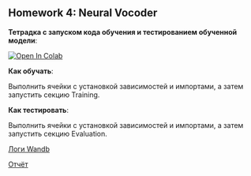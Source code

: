 ## Homework 4: Neural Vocoder

__Тетрадка с запуском кода обучения и тестированием обученной модели__:

[![Open In Colab](https://colab.research.google.com/assets/colab-badge.svg)](https://drive.google.com/file/d/1WY04PX443Z-zCG4crwRqRucZCPsZS3bT/view?usp=sharing)

__Как обучать__:

Выполнить ячейки с установкой зависимостей и импортами, а затем запустить секцию Training.

__Как тестировать__:

Выполнить ячейки с установкой зависимостей и импортами, а затем запустить секцию Evaluation.

[Логи Wandb](https://wandb.ai/kimihailv/dla_hw4-vocoder/runs/1x7bieov/overview?workspace=user-kimihailv)

[Отчёт](https://bronze-colony-d62.notion.site/DLA-4-bb408661c2cb4831955af3e39a2c6cf7)
